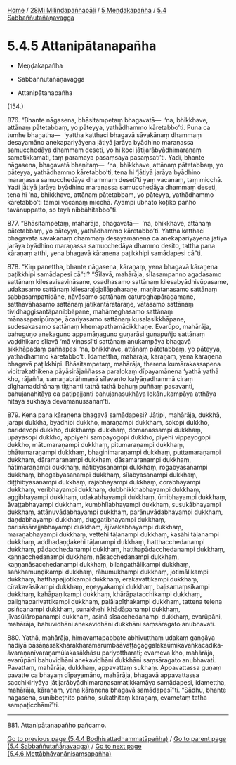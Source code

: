
[Home](/) / [28Mi Milindapañhapāḷi](../...md) / [5 Meṇḍakapañha](...md) / [5.4 Sabbaññutañāṇavagga](../28Mi/5/5.4.md)

# 5.4.5 Attanipātanapañha

* Meṇḍakapañha

* Sabbaññutañāṇavagga

* Attanipātanapañha

(154.)

876\. “Bhante nāgasena, bhāsitampetaṃ bhagavatā—  ‘na, bhikkhave, attānaṃ pātetabbaṃ, yo pāteyya, yathādhammo kāretabbo’ti. Puna ca tumhe bhaṇatha—  ‘yattha katthaci bhagavā sāvakānaṃ dhammaṃ desayamāno anekapariyāyena jātiyā jarāya byādhino maraṇassa samucchedāya dhammaṃ deseti, yo hi koci jātijarābyādhimaraṇaṃ samatikkamati, taṃ paramāya pasaṃsāya pasaṃsatī’ti. Yadi, bhante nāgasena, bhagavatā bhaṇitaṃ—  ‘na, bhikkhave, attānaṃ pātetabbaṃ, yo pāteyya, yathādhammo kāretabbo’ti, tena hi ‘jātiyā jarāya byādhino maraṇassa samucchedāya dhammaṃ desetī’ti yaṃ vacanaṃ, taṃ micchā. Yadi jātiyā jarāya byādhino maraṇassa samucchedāya dhammaṃ deseti, tena hi ‘na, bhikkhave, attānaṃ pātetabbaṃ, yo pāteyya, yathādhammo kāretabbo’ti tampi vacanaṃ micchā. Ayampi ubhato koṭiko pañho tavānuppatto, so tayā nibbāhitabbo”ti.

877\. “Bhāsitampetaṃ, mahārāja, bhagavatā—  ‘na, bhikkhave, attānaṃ pātetabbaṃ, yo pāteyya, yathādhammo kāretabbo’ti. Yattha katthaci bhagavatā sāvakānaṃ dhammaṃ desayamānena ca anekapariyāyena jātiyā jarāya byādhino maraṇassa samucchedāya dhammo desito, tattha pana kāraṇaṃ atthi, yena bhagavā kāraṇena paṭikkhipi samādapesi cā”ti.

878\. “Kiṃ panettha, bhante nāgasena, kāraṇaṃ, yena bhagavā kāraṇena paṭikkhipi samādapesi cā”ti? “Sīlavā, mahārāja, sīlasampanno agadasamo sattānaṃ kilesavisavināsane, osadhasamo sattānaṃ kilesabyādhivūpasame, udakasamo sattānaṃ kilesarajojallāpaharaṇe, maṇiratanasamo sattānaṃ sabbasampattidāne, nāvāsamo sattānaṃ caturoghapāragamane, satthavāhasamo sattānaṃ jātikantāratāraṇe, vātasamo sattānaṃ tividhaggisantāpanibbāpane, mahāmeghasamo sattānaṃ mānasaparipūraṇe, ācariyasamo sattānaṃ kusalasikkhāpane, sudesakasamo sattānaṃ khemapathamācikkhaṇe. Evarūpo, mahārāja, bahuguṇo anekaguṇo appamāṇaguṇo guṇarāsi guṇapuñjo sattānaṃ vaḍḍhikaro sīlavā ‘mā vinassī’ti sattānaṃ anukampāya bhagavā sikkhāpadaṃ paññapesi ‘na, bhikkhave, attānaṃ pātetabbaṃ, yo pāteyya, yathādhammo kāretabbo’ti. Idamettha, mahārāja, kāraṇaṃ, yena kāraṇena bhagavā paṭikkhipi. Bhāsitampetaṃ, mahārāja, therena kumārakassapena vicitrakathikena pāyāsirājaññassa paralokaṃ dīpayamānena ‘yathā yathā kho, rājañña, samaṇabrāhmaṇā sīlavanto kalyāṇadhammā ciraṃ dīghamaddhānaṃ tiṭṭhanti tathā tathā bahuṃ puññaṃ pasavanti, bahujanahitāya ca paṭipajjanti bahujanasukhāya lokānukampāya atthāya hitāya sukhāya devamanussānan’ti.

879\. Kena pana kāraṇena bhagavā samādapesi? Jātipi, mahārāja, dukkhā, jarāpi dukkhā, byādhipi dukkho, maraṇampi dukkhaṃ, sokopi dukkho, paridevopi dukkho, dukkhampi dukkhaṃ, domanassampi dukkhaṃ, upāyāsopi dukkho, appiyehi sampayogopi dukkho, piyehi vippayogopi dukkho, mātumaraṇampi dukkhaṃ, pitumaraṇampi dukkhaṃ, bhātumaraṇampi dukkhaṃ, bhaginimaraṇampi dukkhaṃ, puttamaraṇampi dukkhaṃ, dāramaraṇampi dukkhaṃ, dāsamaraṇampi dukkhaṃ, ñātimaraṇampi dukkhaṃ, ñātibyasanampi dukkhaṃ, rogabyasanampi dukkhaṃ, bhogabyasanampi dukkhaṃ, sīlabyasanampi dukkhaṃ, diṭṭhibyasanampi dukkhaṃ, rājabhayampi dukkhaṃ, corabhayampi dukkhaṃ, veribhayampi dukkhaṃ, dubbhikkhabhayampi dukkhaṃ, aggibhayampi dukkhaṃ, udakabhayampi dukkhaṃ, ūmibhayampi dukkhaṃ, āvaṭṭabhayampi dukkhaṃ, kumbhīlabhayampi dukkhaṃ, susukābhayampi dukkhaṃ, attānuvādabhayampi dukkhaṃ, parānuvādabhayampi dukkhaṃ, daṇḍabhayampi dukkhaṃ, duggatibhayampi dukkhaṃ, parisāsārajjabhayampi dukkhaṃ, ājīvakabhayampi dukkhaṃ, maraṇabhayampi dukkhaṃ, vettehi tāḷanampi dukkhaṃ, kasāhi tāḷanampi dukkhaṃ, addhadaṇḍakehi tāḷanampi dukkhaṃ, hatthacchedanampi dukkhaṃ, pādacchedanampi dukkhaṃ, hatthapādacchedanampi dukkhaṃ, kaṇṇacchedanampi dukkhaṃ, nāsacchedanampi dukkhaṃ, kaṇṇanāsacchedanampi dukkhaṃ, bilaṅgathālikampi dukkhaṃ, saṅkhamuṇḍikampi dukkhaṃ, rāhumukhampi dukkhaṃ, jotimālikampi dukkhaṃ, hatthapajjotikampi dukkhaṃ, erakavattikampi dukkhaṃ, cīrakavāsikampi dukkhaṃ, eṇeyyakampi dukkhaṃ, baḷisamaṃsikampi dukkhaṃ, kahāpaṇikampi dukkhaṃ, khārāpatacchikampi dukkhaṃ, palighaparivattikampi dukkhaṃ, palālapīṭhakampi dukkhaṃ, tattena telena osiñcanampi dukkhaṃ, sunakhehi khādāpanampi dukkhaṃ, jīvasūlāropanampi dukkhaṃ, asinā sīsacchedanampi dukkhaṃ, evarūpāni, mahārāja, bahuvidhāni anekavidhāni dukkhāni saṃsāragato anubhavati.

880\. Yathā, mahārāja, himavantapabbate abhivuṭṭhaṃ udakaṃ gaṅgāya nadiyā pāsāṇasakkharakharamarumbaāvaṭṭagaggalakaūmikavaṅkacadika-āvaraṇanīvaraṇamūlakasākhāsu pariyottharati; evameva kho, mahārāja, evarūpāni bahuvidhāni anekavidhāni dukkhāni saṃsāragato anubhavati. Pavattaṃ, mahārāja, dukkhaṃ, appavattaṃ sukhaṃ. Appavattassa guṇaṃ pavatte ca bhayaṃ dīpayamāno, mahārāja, bhagavā appavattassa sacchikiriyāya jātijarābyādhimaraṇasamatikkamāya samādapesi, idamettha, mahārāja, kāraṇaṃ, yena kāraṇena bhagavā samādapesī”ti. “Sādhu, bhante nāgasena, sunibbeṭhito pañho, sukathitaṃ kāraṇaṃ, evametaṃ tathā sampaṭicchāmī”ti.

---

881\. Attanipātanapañho pañcamo.



[Go to previous page (5.4.4 Bodhisattadhammatāpañha)](5.4.4.md) / [Go to parent page (5.4 Sabbaññutañāṇavagga)](../28Mi/5/5.4.md) / [Go to next page (5.4.6 Mettābhāvanānisaṃsapañha)](5.4.6.md)


